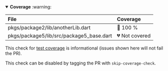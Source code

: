 <details open>
<summary>
<strong>Coverage</strong> :warning:
</summary>

| File | Coverage |
| :--- | :--- |
|pkgs/package2/lib/anotherLib.dart| :green_heart: 100 % |
|pkgs/package5/lib/src/package5_base.dart| :broken_heart: Not covered |

This check for [test coverage](https://github.com/dart-lang/ecosystem/wiki/Test-Coverage) is informational (issues shown here will not fail the PR).


This check can be disabled by tagging the PR with `skip-coverage-check`.
</details>

